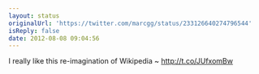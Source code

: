 ```yaml
---
layout: status
originalUrl: 'https://twitter.com/marcgg/status/233126640274796544'
isReply: false
date: 2012-08-08 09:04:56
---
```


I really like this re-imagination of Wikipedia ~ http://t.co/JUfxomBw
